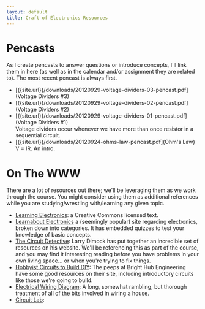 ```yaml
---
layout: default
title: Craft of Electronics Resources
---
```


# Pencasts

As I create pencasts to answer questions or introduce concepts, I'll link them in here (as well as in the calendar and/or assignment they are related to). The most recent pencast is always first.

* [{{site.url}}/downloads/20120929-voltage-dividers-03-pencast.pdf](Voltage Dividers #3)
* [{{site.url}}/downloads/20120929-voltage-dividers-02-pencast.pdf](Voltage Dividers #2)
* [{{site.url}}/downloads/20120929-voltage-dividers-01-pencast.pdf](Voltage Dividers #1) <br/>
  Voltage dividers occur whenever we have more than once resistor in a sequential circuit.
* [{{site.url}}/downloads/20120924-ohms-law-pencast.pdf](Ohm's Law) <br/>
  V = IR. An intro.

# On The WWW

There are a lot of resources out there; we'll be leveraging them as we work through the course. You might consider using them as additional references while you are studying/wrestling with/learning any given topic.

* [Learning Electronics](http://www.learningelectronics.net/): a Creative Commons licensed text.
* [Learnabout Electronics](http://www.learnabout-electronics.org/) a (seemingly popular) site regarding electronics, broken down into categories. It has embedded quizzes to test your knowledge of basic concepts.
* [The Circuit Detective](http://www.thecircuitdetective.com/): Larry Dimock has put together an incredible set of resources on his website. We'll be referencing this as part of the course, and you may find it interesting reading before you have problems in your own living space... or when you're trying to fix things.
* [Hobbyist Circuits to Build DIY](http://www.brighthubengineering.com/diy-electronics-devices/124375-hobbyist-circuits-to-build-diy/): The peeps at Bright Hub Engineering have some good resources on their site, including introductory circuits like those we're going to build.
* [Electrical Wiring Diagram](http://www.mauenvios.com/trujillo2001/DIYH/DIY_my-own-house-electrical-wiring.htm): A long, somewhat rambling, but thorough treatment of all of the bits involved in wiring a house.
* [Circuit Lab](): 